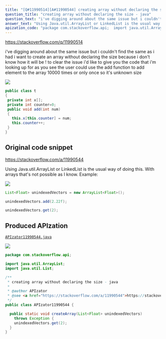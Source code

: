 ```yaml
---
title: "[Q#11990514][A#11990544] creating array without declaring the size - java"
question_title: "creating array without declaring the size - java"
question_text: "i've digging around about the same issue but i couldn't find the same as i had i want to create an array without declaring the size because i don't know how it will be ! to clear the issue i'd like to give you the code that i'm looking up for as you see the user could use the add function to add element to the array 10000 times or only once so it's unknown size"
answer_text: "Using Java.util.ArrayList or LinkedList is the usual way of doing this. With arrays that's not possible as I know. Example:"
apization_code: "package com.stackoverflow.api;  import java.util.ArrayList; import java.util.List;  /**  * creating array without declaring the size - java  *  * @author APIzator  * @see <a href=\"https://stackoverflow.com/a/11990544\">https://stackoverflow.com/a/11990544</a>  */ public class APIzator11990544 {    public static void createArray(List<Float> unindexedVectors)     throws Exception {     unindexedVectors.get(2);   } }"
---
```


https://stackoverflow.com/q/11990514

i&#x27;ve digging around about the same issue but i couldn&#x27;t find the same as i had
i want to create an array without declaring the size because i don&#x27;t know how it will be !
to clear the issue i&#x27;d like to give you the code that i&#x27;m looking up for
as you see the user could use the add function to add element to the array 10000 times or only once so it&#x27;s unknown size


<div class="code-logo"><img src="/stackoverflow.png" /></div>

```java
public class t
{
 private int x[];
 private int counter=0;
 public void add(int num)
 {
   this.x[this.counter] = num;
   this.counter++;
 }
}
```


## Original code snippet

https://stackoverflow.com/a/11990544

Using Java.util.ArrayList or LinkedList is the usual way of doing this. With arrays that&#x27;s not possible as I know.
Example:

<div class="code-logo"><img src="/stackoverflow.png" /></div>

```java
List<Float> unindexedVectors = new ArrayList<Float>();

unindexedVectors.add(2.22f);

unindexedVectors.get(2);
```

## Produced APIzation

[`APIzator11990544.java`](https://github.com/pasqualesalza/apization-temp-data/raw/master/search/APIzator11990544.java)

<div class="code-logo"><img src="/apizator.png" /></div>

```java
package com.stackoverflow.api;

import java.util.ArrayList;
import java.util.List;

/**
 * creating array without declaring the size - java
 *
 * @author APIzator
 * @see <a href="https://stackoverflow.com/a/11990544">https://stackoverflow.com/a/11990544</a>
 */
public class APIzator11990544 {

  public static void createArray(List<Float> unindexedVectors)
    throws Exception {
    unindexedVectors.get(2);
  }
}

```